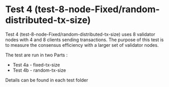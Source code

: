 # Test 4 (test-8-node-Fixed/random-distributed-tx-size) 

Test 4 (test-8-node-Fixed/random-distributed-tx-size) uses 8 validator nodes with 4 and 8 clients sending transactions. The purpose of this test is to measure the consensus efficiency with a larger set of validator nodes.

The test are run in two Parts :

-  Test 4a - fixed-tx-size
-  Test 4b - random-tx-size

Details can be found in each test folder 

